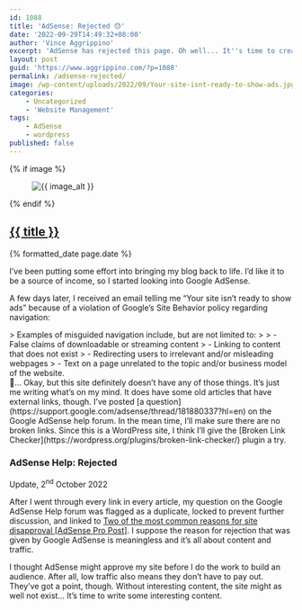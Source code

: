 ```yaml
---
id: 1088
title: 'AdSense: Rejected 😓'
date: '2022-09-29T14:49:32+08:00'
author: 'Vince Aggrippino'
excerpt: 'AdSense has rejected this page. Oh well... It''s time to create some fresh content.'
layout: post
guid: 'https://www.aggrippino.com/?p=1088'
permalink: /adsense-rejected/
image: /wp-content/uploads/2022/09/Your-site-isnt-ready-to-show-ads.jpg
categories:
    - Uncategorized
    - 'Website Management'
tags:
    - AdSense
    - wordpress
published: false
---
```

{% if image %}
    <figure class="post__image">
        <img src="{{ image }}" alt="{{ image_alt }}">
    </figure>
{% endif %}

<h2 class="post__title"><a href="{{ page.url }}">{{ title }}</a></h2>
<div class="post__date">{% formatted_date page.date %}</div>

I’ve been putting some effort into bringing my blog back to life. I’d like it to be a source of income, so I started looking into Google AdSense.

A few days later, I received an email telling me “Your site isn’t ready to show ads” because of a violation of Google’s Site Behavior policy regarding navigation:

<div class="wp-block-jetpack-markdown">> Examples of misguided navigation include, but are not limited to:
> 
> - False claims of downloadable or streaming content
> - Linking to content that does not exist
> - Redirecting users to irrelevant and/or misleading webpages
> - Text on a page unrelated to the topic and/or business model of the website.

</div>🤔… Okay, but this site definitely doesn’t have any of those things. It’s just me writing what’s on my mind. It does have some old articles that have external links, though. I’ve posted [a question](https://support.google.com/adsense/thread/181880337?hl=en) on the Google AdSense help forum. In the mean time, I’ll make sure there are no broken links. Since this is a WordPress site, I think I’ll give the [Broken Link Checker](https://wordpress.org/plugins/broken-link-checker/) plugin a try.

### AdSense Help: Rejected

Update, 2<sup>nd</sup> October 2022

After I went through every link in every article, my question on the Google AdSense Help forum was flagged as a duplicate, locked to prevent further discussion, and linked to [Two of the most common reasons for site disapproval \[AdSense Pro Post\]](https://support.google.com/adsense/thread/176631357). I suppose the reason for rejection that was given by Google AdSense is meaningless and it’s all about content and traffic.

I thought AdSense might approve my site before I do the work to build an audience. After all, low traffic also means they don’t have to pay out. They’ve got a point, though. Without interesting content, the site might as well not exist… It’s time to write some interesting content.